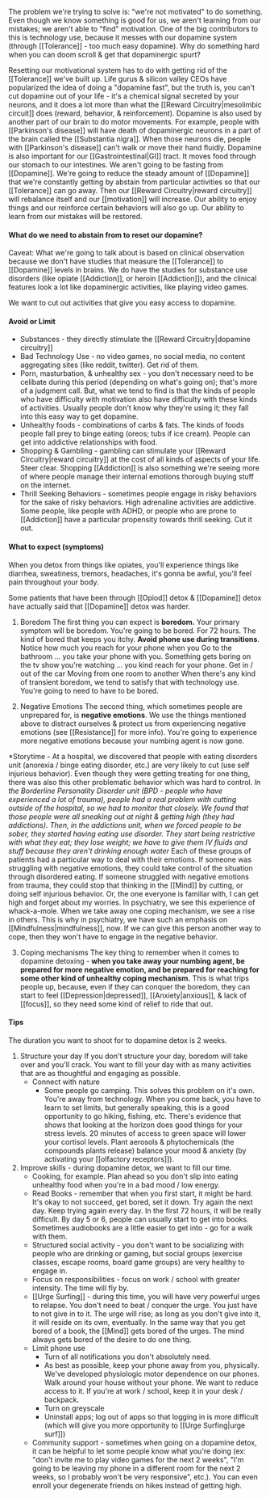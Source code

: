 The problem we're trying to solve is: "we're not motivated" to do something. Even though we know something is good for us, we aren't learning from our mistakes; we aren't able to "find" motivation.
	One of the big contributors to this is technology use, because it messes with our dopamine system (through [[Tolerance]] - too much easy dopamine). Why do something hard when you can doom scroll & get that dopaminergic spurt?

Resetting our motivational system has to do with getting rid of the [[Tolerance]] we've built up. Life gurus & silicon valley CEOs have popularized the idea of doing a "dopamine fast", but the truth is, you can't cut dopamine out of your life - it's a chemical signal secreted by your neurons, and it does a lot more than what the [[Reward Circuitry|mesolimbic circuit]] does (reward, behavior, & reinforcement).
	Dopamine is also used by another part of our brain to do motor movements. For example, people with [[Parkinson's disease]] will have death of dopaminergic neurons in a part of the brain called the [[Substantia nigra]]. When those neurons die, people with [[Parkinson's disease]] can't walk or move their hand fluidly.
	Dopamine is also important for our [[Gastrointestinal|GI]] tract. It moves food through our stomach to our intestines.
We aren't going to be fasting from [[Dopamine]]. We're going to reduce the steady amount of [[Dopamine]] that we're constantly getting by abstain from particular activities so that our [[Tolerance]] can go away. Then our [[Reward Circuitry|reward circuitry]] will rebalance itself and our [[motivation]] will increase. Our ability to enjoy things and our reinforce certain behaviors will also go up. Our ability to learn from our mistakes will be restored.

#### What do we need to abstain from to reset our dopamine?
Caveat: What we're going to talk about is based on clinical observation because we don't have studies that measure the [[Tolerance]] to [[Dopamine]] levels in brains. We do have the studies for substance use disorders (like opiate [[Addiction]], or heroin [[Addiction]]), and the clinical features look a lot like dopaminergic activities, like playing video games.

We want to cut out activities that give you easy access to dopamine.
#### Avoid or Limit
- Substances - they directly stimulate the [[Reward Circuitry|dopamine circuitry]]
- Bad Technology Use - no video games, no social media, no content aggregating sites (like reddit, twitter). Get rid of them.
- Porn, masturbation, & unhealthy sex - you don't necessary need to be celibate during this period (depending on what's going on); that's more of a judgment call. But, what we tend to find is that the kinds of people who have difficulty with motivation also have difficulty with these kinds of activities. Usually people don't know why they're using it; they fall into this easy way to get dopamine.
- Unhealthy foods - combinations of carbs & fats. The kinds of foods people fall prey to binge eating (oreos; tubs if ice cream). People can get into addictive relationships with food.
- Shopping & Gambling - gambling can stimulate your [[Reward Circuitry|reward circuitry]] at the cost of all kinds of aspects of your life. Steer clear. Shopping [[Addiction]] is also something we're seeing more of where people manage their internal emotions thorough buying stuff on the internet.
- Thrill Seeking Behaviors - sometimes people engage in risky behaviors for the sake of risky behaviors. High adrenaline activities are addictive. Some people, like people with ADHD, or people who are prone to [[Addiction]] have a particular propensity towards thrill seeking. Cut it out.

#### What to expect (symptoms)
When you detox from things like opiates, you'll experience things like diarrhea, sweatiness, tremors, headaches, it's gonna be awful, you'll feel pain throughout your body.

Some patients that have been through [[Opiod]] detox & [[Dopamine]] detox have actually said that [[Dopamine]] detox was harder.

1) Boredom
The first thing you can expect is **boredom.** Your primary symptom will be boredom. You're going to be bored. For 72 hours. The kind of bored that keeps you itchy. 
	**Avoid phone use during transitions**. Notice how much you reach for your phone when you
		Go to the bathroom ... you take your phone with you.
		Something gets boring on the tv show you're watching ... you kind reach for your phone.
		Get in / out of the car
		Moving from one room to another
When there's any kind of transient boredom, we tend to satisfy that with technology use. You're going to need to have to be bored.

2) Negative Emotions
The second thing, which sometimes people are unprepared for, is **negative emotions**. We use the things mentioned above to distract ourselves & protect us from experiencing negative emotions (see [[Resistance]] for more info). You're going to experience more negative emotions because your numbing agent is now gone.

*Storytime - 
	At a hospital, we discovered that people with eating disorders unit (anorexia / binge eating disorder, etc.) are very likely to cut (use self injurious behavior). Even though they were getting treating for one thing, there was also this other problematic behavior which was hard to control.
	*In the Borderline Personality Disorder unit (BPD - people who have experienced a lot of trauma), people had a real problem with cutting outside of the hospital, so we had to monitor that closely. We found that those people were all sneaking out at night & getting high (they had addictions).*
	*Then, in the addictions unit, when we forced people to be sober, they started having eating use disorder. They start being restrictive with what they eat; they lose weight; we have to give them IV fluids and stuff because they aren't drinking enough water*
Each of these groups of patients had a particular way to deal with their emotions. If someone was struggling with negative emotions, they could take control of the situation through disordered eating. If someone struggled with negative emotions from trauma, they could stop that thinking in the [[Mind]] by cutting, or doing self injurious behavior. Or, the one everyone is familiar with, I can get high and forget about my worries. In psychiatry, we see this experience of whack-a-mole. When we take away one coping mechanism, we see a rise in others. This is why in psychiatry, we have such an emphasis on [[Mindfulness|mindfulness]], now. If we can give this person another way to cope, then they won't have to engage in the negative behavior.

3) Coping mechanisms
The key thing to remember when it comes to dopamine detoxing - **when you take away your numbing agent, be prepared for more negative emotion, and be prepared for reaching for some other kind of unhealthy coping mechanism.** This is what trips people up, because, even if they can conquer the boredom, they can start to feel [[Depression|depressed]], [[Anxiety|anxious]], & lack of [[focus]], so they need some kind of relief to ride that out.

#### Tips
The duration you want to shoot for to dopamine detox is 2 weeks.

1) Structure your day
	If you don't structure your day, boredom will take over and you'll crack. You want to fill your day with as many activities that are as thoughtful and engaging as possible.
	- Connect with nature
		- Some people go camping. This solves this problem on it's own. You're away from technology. When you come back, you have to learn to set limits, but generally speaking, this is a good opportunity to go hiking, fishing, etc. There's evidence that shows that looking at the horizon does good things for your stress levels. 20 minutes of access to green space will lower your cortisol levels. Plant aerosols & phytochemicals (the compounds plants release) balance your mood & anxiety (by activating your [[olfactory receptors]]).
2) Improve skills - during dopamine detox, we want to fill our time.
	- Cooking, for example. Plan ahead so you don't slip into eating unhealthy food when you're in a bad mood / low energy.
	- Read Books - remember that when you first start, it might be hard. It's okay to not succeed, get bored, set it down. Try again the next day. Keep trying again every day. In the first 72 hours, it will be really difficult. By day 5 or 6, people can usually start to get into books. Sometimes audiobooks are a little easier to get into - go for a walk with them.
	- Structured social activity - you don't want to be socializing with people who are drinking or gaming, but social groups (exercise classes, escape rooms, board game groups) are very healthy to engage in.
	- Focus on responsibilities - focus on work / school with greater intensity. The time will fly by.
	- [[Urge Surfing]] - during this time, you will have very powerful urges to relapse. You don't need to beat / conquer the urge. You just have to not give in to it. The urge will rise; as long as you don't give into it, it will reside on its own, eventually. In the same way that you get bored of a book, the [[Mind]] gets bored of the urges. The mind always gets bored of the desire to do one thing.
	- Limit phone use
		- Turn of all notifications you don't absolutely need.
		- As best as possible, keep your phone away from you, physically. We've developed physiologic motor dependence on our phones. Walk around your house without your phone. We want to reduce access to it. If you're at work / school, keep it in your desk / backpack.
		- Turn on greyscale
		- Uninstall apps; log out of apps so that logging in is more difficult (which will give you more opportunity to [[Urge Surfing|urge surf]])
	- Community support - sometimes when going on a dopamine detox, it can be helpful to let some people know what you're doing (ex: "don't invite me to play video games for the next 2 weeks", "I'm going to be leaving my phone in a different room for the next 2 weeks, so I probably won't be very responsive", etc.). You can even enroll your degenerate friends on hikes instead of getting high.